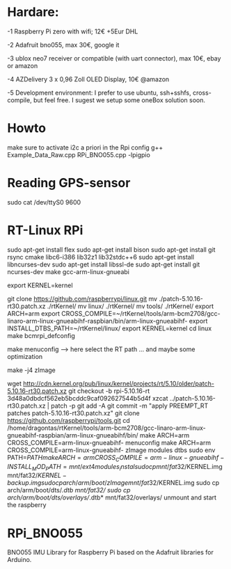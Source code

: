 # Hardare:
-1 Raspberry Pi zero with wifi; 12€ +5Eur DHL

-2 Adafruit bno055, max 30€, google it

-3 ublox neo7 receiver or compatible (with uart connector), max 10€, ebay or amazon

-4 AZDelivery 3 x 0,96 Zoll OLED Display, 10€ @amazon

-5 Development environment: I prefer to use ubuntu, ssh+sshfs, cross-compile, but feel free. I sugest we setup some oneBox solution soon.

# Howto

make sure to activate i2c a priori in the Rpi config
g++ Example_Data_Raw.cpp RPi_BNO055.cpp -lpigpio

# Reading GPS-sensor
sudo cat /dev/ttyS0 9600

# RT-Linux RPi
sudo apt-get install flex
sudo apt-get install bison
sudo apt-get install git rsync cmake libc6-i386 lib32z1 lib32stdc++6
sudo apt-get install libncurses-dev
sudo apt-get install libssl-de
sudo apt-get install git ncurses-dev make gcc-arm-linux-gnueabi

export KERNEL=kernel

git clone https://github.com/raspberrypi/linux.git
mv ./patch-5.10.16-rt30.patch.xz ./rtKernel/
mv linux/ ./rtKernel/
mv tools/ ./rtKernel/
export ARCH=arm
export CROSS_COMPILE=~/rtKernel/tools/arm-bcm2708/gcc-linaro-arm-linux-gnueabihf-raspbian/bin/arm-linux-gnueabihf-
export INSTALL_DTBS_PATH=~/rtKernel/linux/
export KERNEL=kernel
cd linux
make bcmrpi_defconfig

make menuconfig   --> here select the RT path ... and maybe some optimization

make -j4 zImage 

wget http://cdn.kernel.org/pub/linux/kernel/projects/rt/5.10/older/patch-5.10.16-rt30.patch.xz
git checkout -b rpi-5.10.16-rt 3d48a0dbdcf562eb5bcddc9caf092627544b5d4f
xzcat ../patch-5.10.16-rt30.patch.xz | patch -p
git add -A
git commit -m "apply PREEMPT_RT patches patch-5.10.16-rt30.patch.xz"
git clone https://github.com/raspberrypi/tools.git
cd /home/dragontas/rtKernel/tools/arm-bcm2708/gcc-linaro-arm-linux-gnueabihf-raspbian/arm-linux-gnueabihf/bin/
make ARCH=arm CROSS_COMPILE=arm-linux-gnueabihf- menuconfig
make ARCH=arm CROSS_COMPILE=arm-linux-gnueabihf- zImage modules dtbs
sudo env PATH=$PATH make ARCH=arm CROSS_COMPILE=arm-linux-gnueabihf- INSTALL_MOD_PATH=mnt/ext4 modules_instal
sudo cp mnt/fat32/$KERNEL.img mnt/fat32/$KERNEL-backup.img
sudo cp arch/arm/boot/zImage mnt/fat32/$KERNEL.img
sudo cp arch/arm/boot/dts/*.dtb mnt/fat32/
sudo cp arch/arm/boot/dts/overlays/*.dtb* mnt/fat32/overlays/
unmount and start the raspberry



# RPi_BNO055
BNO055 IMU Library for Raspberry Pi based on the Adafruit libraries for Arduino.
